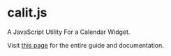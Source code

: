 # calit.js
A JavaScript Utility For a Calendar Widget.

Visit <a href='https://deve-sh.github.io/calitjs' target='_blank'>this page</a> for the entire guide and documentation.
